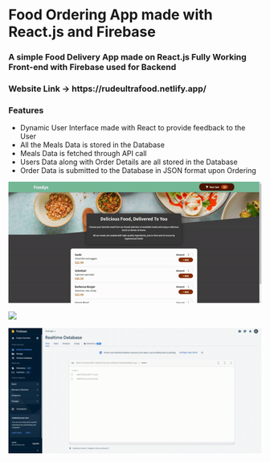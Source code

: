 <h1>Food Ordering App made with React.js and Firebase</h1>

<h3>A simple Food Delivery App made on React.js Fully Working Front-end with Firebase used for Backend</h3>
<h3>Website Link -> https://rudeultrafood.netlify.app/</h3>
<h3>Features</h3>
<ul>
  <li>Dynamic User Interface made with React to provide feedback to the User</li>
  <li>All the Meals Data is stored in the Database</li>
  <li>Meals Data is fetched through API call</li>
  <li>Users Data along with Order Details are all stored in the Database</li>
  <li>Order Data is submitted to the Database in JSON format upon Ordering</li>


</ul>

![](https://github.com/rudeUltra/food/blob/master/public/food.gif)

![](https://github.com/rudeUltra/food/blob/master/public/screen-recording%20(1).gif)

![](https://github.com/rudeUltra/food/blob/master/public/screen-recording%20(2).gif)
